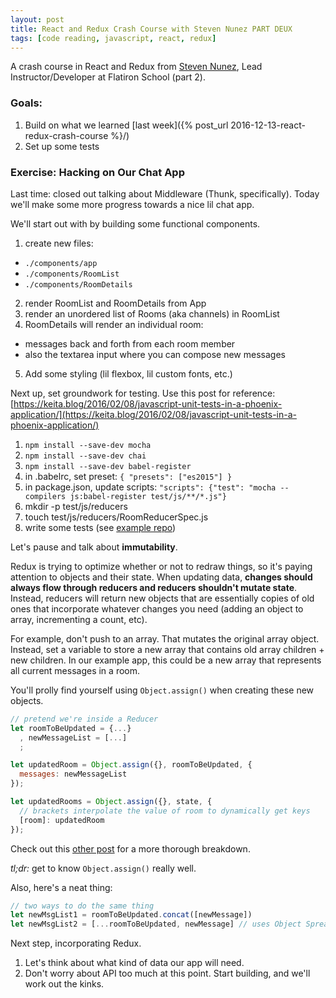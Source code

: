 ```yaml
---
layout: post
title: React and Redux Crash Course with Steven Nunez PART DEUX
tags: [code reading, javascript, react, redux]
---
```


A crash course in React and Redux from [Steven Nunez](https://github.com/StevenNunez), Lead Instructor/Developer at Flatiron School (part 2).

### Goals:

1. Build on what we learned [last week]({% post_url 2016-12-13-react-redux-crash-course %}/)
2. Set up some tests

### Exercise: Hacking on Our Chat App

Last time: closed out talking about Middleware (Thunk, specifically). Today we'll make some more progress towards a nice lil chat app.

We'll start out with by building some functional components.

1. create new files:
  - `./components/app`
  - `./components/RoomList`
  - `./components/RoomDetails`
2. render RoomList and RoomDetails from App
3. render an unordered list of Rooms (aka channels) in RoomList
4. RoomDetails will render an individual room:
  - messages back and forth from each room member
  - also the textarea input where you can compose new messages
5. Add some styling (lil flexbox, lil custom fonts, etc.)

Next up, set groundwork for testing. Use this post for reference: [https://keita.blog/2016/02/08/javascript-unit-tests-in-a-phoenix-application/](https://keita.blog/2016/02/08/javascript-unit-tests-in-a-phoenix-application/)

1. `npm install --save-dev mocha`
2. `npm install --save-dev chai`
3. `npm install --save-dev babel-register`
4. in .babelrc, set preset: `{ "presets": ["es2015"] }`
5. in package.json, update scripts: `"scripts": {"test": "mocha --compilers js:babel-register test/js/**/*.js"}`
6. mkdir -p test/js/reducers
7. touch test/js/reducers/RoomReducerSpec.js
8. write some tests (see [example repo](https://github.com/StevenNunez/redux_chat_hedgehog))

Let's pause and talk about **immutability**.

Redux is trying to optimize whether or not to redraw things, so it's paying attention to objects and their state. When updating data, **changes should always flow through reducers and reducers shouldn't mutate state**. Instead, reducers will return new objects that are essentially copies of old ones that incorporate whatever changes you need (adding an object to array, incrementing a count, etc).

For example, don't push to an array. That mutates the original array object. Instead, set a variable to store a new array that contains old array children + new children. In our example app, this could be a new array that represents all current messages in a room.

You'll prolly find yourself using `Object.assign()` when creating these new objects.

```javascript
// pretend we're inside a Reducer
let roomToBeUpdated = {...}
  , newMessageList = [...]
  ;

let updatedRoom = Object.assign({}, roomToBeUpdated, {
  messages: newMessageList
});

let updatedRooms = Object.assign({}, state, {
  // brackets interpolate the value of room to dynamically get keys
  [room]: updatedRoom
});
```

Check out this [other post](http://reactkungfu.com/2015/08/pros-and-cons-of-using-immutability-with-react-js/) for a more thorough breakdown.

_tl;dr:_ get to know `Object.assign()` really well.


Also, here's a neat thing:

```javascript
// two ways to do the same thing
let newMsgList1 = roomToBeUpdated.concat([newMessage])
let newMsgList2 = [...roomToBeUpdated, newMessage] // uses Object Spread operator
```

Next step, incorporating Redux.

1. Let's think about what kind of data our app will need.
2. Don't worry about API too much at this point. Start building, and we'll work out the kinks.




